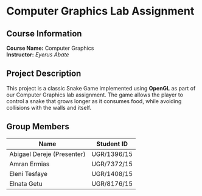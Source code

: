 
# Computer Graphics Lab Assignment

## Course Information
**Course Name:** Computer Graphics  
**Instructor:** _Eyerus Abate_ 

## Project Description
This project is a classic Snake Game implemented using **OpenGL** as part of our Computer Graphics lab assignment. The game allows the player to control a snake that grows longer as it consumes food, while avoiding collisions with the walls and itself.
## Group Members

| Name            | Student ID     |
|-----------------|----------------|
| Abigael Dereje (Presenter)  | UGR/1396/15    |
| Amran Ermias    | UGR/7372/15    |
| Eleni Tesfaye   | UGR/1408/15    |
| Elnata Getu     | UGR/8176/15    |
